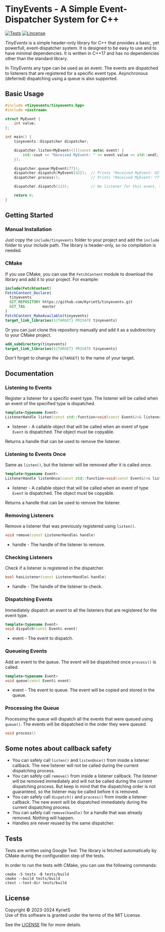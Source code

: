 # TinyEvents - A Simple Event-Dispatcher System for C++

<!--[![Mizeria release](https://img.shields.io/github/v/release/KyrietS/tinyevents?include_prereleases&sort=semver)](https://github.com/KyrietS/tinyevents/releases)-->
[![Tests](https://github.com/KyrietS/tinyevents/actions/workflows/tests.yml/badge.svg)](https://github.com/KyrietS/tinyevents/actions/workflows/tests.yml)
[![Lincense](https://img.shields.io/github/license/KyrietS/tinyevents)](LICENSE)

*TinyEvents* is a simple header-only library for C++ that provides a basic, yet powerfull, event-dispatcher system. It is designed to be easy to use and to have minimal dependencies. It is written in C++17 and has no dependencies other than the standard library.

In *TinyEvents* any type can be used as an event. The events are dispatched to listeners that are registered for a specific event type. Asynchronous (deferred) dispatching using a queue is also supported.

## Basic Usage

```cpp
#include <tinyevents/tinyevents.hpp>
#include <iostream>

struct MyEvent {
    int value;
};

int main() {
    tinyevents::Dispatcher dispatcher;

    dispatcher.listen<MyEvent>([](const auto& event) {
        std::cout << "Received MyEvent: " << event.value << std::endl;
    });

    dispatcher.queue(MyEvent{77});
    dispatcher.dispatch(MyEvent{42});  // Prints "Received MyEvent: 42"
    dispatcher.process();              // Prints "Received MyEvent: 77"

    dispatcher.dispatch(123);          // No listener for this event, so nothing happens

    return 0;
}
```

## Getting Started

### Manual Installation
Just copy the `include/tinyevents` folder to your project and add the `include` folder to your include path. The library is header-only, so no compilation is needed.

### CMake
If you use CMake, you can use the `FetchContent` module to download the library and add it to your project. For example:

```cmake
include(FetchContent)
FetchContent_Declare(
  tinyevents
  GIT_REPOSITORY https://github.com/KyrietS/tinyevents.git
  GIT_TAG        master
)
FetchContent_MakeAvailable(tinyevents)
target_link_libraries(${TARGET} PRIVATE tinyevents)
```

Or you can just clone this repository manually and add it as a subdirectory to your CMake project.
```cmake
add_subdirectory(tinyevents)
target_link_libraries(${TARGET} PRIVATE tinyevents)
```

Don't forget to change the `${TARGET}` to the name of your target.

## Documentation

### Listening to Events

Register a listener for a specific event type. The listener will be called when an event of the specified type is dispatched.

```cpp
template<typename Event>
ListenerHandle listen(const std::function<void(const Event&)>& listener)
```
* listener - A callable object that will be called when an event of type `Event` is dispatched. The object must be copyable.

Returns a handle that can be used to remove the listener.

### Listening to Events Once

Same as `listen()`, but the listener will be removed after it is called once.

```cpp
template<typename Event>
ListenerHandle listenOnce(const std::function<void(const Event&)>& listener)
```
* listener - A callable object that will be called when an event of type `Event` is dispatched. The object must be copyable.

Returns a handle that can be used to remove the listener.

### Removing Listeners

Remove a listener that was previously registered using `listen()`.

```cpp
void remove(const ListenerHandle& handle)
```
* handle - The handle of the listener to remove.

### Checking Listeners

Check if a listener is registered in the dispatcher.

```cpp
bool hasListener(const ListenerHandle& handle)
```
* handle - The handle of the listener to check.

### Dispatching Events

Immediately dispatch an event to all the listeners that are registered for the event type.

```cpp
template<typename Event>
void dispatch(const Event& event)
```
* event - The event to dispatch.

### Queueing Events

Add an event to the queue. The event will be dispatched once `process()` is called.

```cpp
template<typename Event>
void queue(const Event& event)
```
* event - The event to queue. The event will be copied and stored in the queue.

### Processing the Queue

Processing the queue will dispatch all the events that were queued using `queue()`. The events will be dispatched in the order they were queued.

```cpp
void process()
```

## Some notes about callback safety

* You can safely call `listen()` and `listenOnce()` from inside a listener callback. The new listener will not be called during the current dispatching process.
* You can safely call `remove()` from inside a listener callback. The listener will be removed immediately and will not be called during the current dispatching process. But keep in mind that the dispatching order is not guaranteed, so the listener may be called before it is removed.
* You can safely call `dispatch()` and `process()` from inside a listener callback. The new event will be dispatched immediately during the current dispatching process.
* You can safely call `remove(handle)` for a handle that was already removed. Nothing will happen.
* Handles are never reused by the same dispatcher.

## Tests

Tests are written using Google Test. The library is fetched automatically by CMake during the configuration step of the tests.

In order to run the tests with CMake, you can use the following commands:
```
cmake -S tests -B tests/build
cmake --build tests/build
ctest --test-dir tests/build
```

## License
Copyright © 2023-2024 KyrietS\
Use of this software is granted under the terms of the MIT License.

See the [LICENSE](LICENSE) file for more details.
